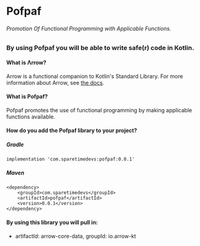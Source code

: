 # Pofpaf
###### Promotion Of Functional Programming with Applicable Functions. 

### By using Pofpaf you will be able to write safe(r) code in Kotlin.

#### What is Λrrow?
Arrow is a functional companion to Kotlin's Standard Library.
For more information about Arrow, see [the docs](https://arrow-kt.io).

#### What is Pofpaf?
Pofpaf promotes the use of functional programming by making applicable functions available.

#### How do you add the Pofpaf library to your project?
##### Gradle
```
implementation 'com.sparetimedevs:pofpaf:0.0.1'
```
##### Maven
```
<dependency>
    <groupId>com.sparetimedevs</groupId>
    <artifactId>pofpaf</artifactId>
    <version>0.0.1</version>
</dependency>
```

#### By using this library you will pull in:
- artifactId: arrow-core-data, groupId: io.arrow-kt
